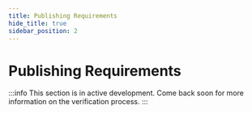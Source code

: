 ```yaml
---
title: Publishing Requirements
hide_title: true
sidebar_position: 2
---
```


# Publishing Requirements

:::info
This section is in active development. Come back soon for more information on the verification process.
:::

